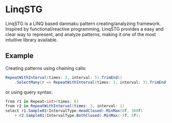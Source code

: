 # LinqSTG
LinqSTG is a LINQ based danmaku pattern creating/analyzing framework.
Inspired by functional/reactive programming, 
LinqSTG provides a easy and clear way to represent, and analyze patterns,
making it one of the most intuitive library available.

## Example
Creating patterns using chaining calls:
```C#
RepeatWithInterval(times: 3, interval: 5).TrimEnd()
    .SelectMany(r => RepeatWithInterval(times: 3, interval: 3).TrimEnd());
```
or using query syntax:
```C#
from r1 in Repeat<int>(times: 6)
from r2 in RepeatWithInterval(times: 3, interval: 1)
select r1.Sample01(IntervalType.HeadClosed).MinMax(0f, 360f)
    + r2.Sample01(IntervalType.BothClosed).MinMax(-5f, 5f);
```